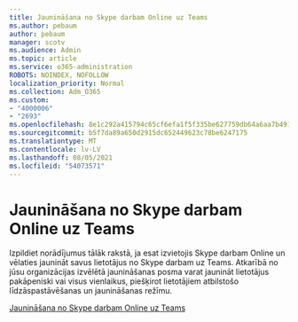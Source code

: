 ```yaml
---
title: Jaunināšana no Skype darbam Online uz Teams
ms.author: pebaum
author: pebaum
manager: scotv
ms.audience: Admin
ms.topic: article
ms.service: o365-administration
ROBOTS: NOINDEX, NOFOLLOW
localization_priority: Normal
ms.collection: Adm_O365
ms.custom:
- "4000006"
- "2693"
ms.openlocfilehash: 8e1c292a415794c65cf6efa1f5f335be627759db64a6aa7b4918f05436502fd0
ms.sourcegitcommit: b5f7da89a650d2915dc652449623c78be6247175
ms.translationtype: MT
ms.contentlocale: lv-LV
ms.lasthandoff: 08/05/2021
ms.locfileid: "54073571"
---
```

# <a name="upgrade-from-skype-for-business-online-to-teams"></a>Jaunināšana no Skype darbam Online uz Teams  

Izpildiet norādījumus tālāk rakstā, ja esat izvietojis Skype darbam Online un vēlaties jaunināt savus lietotājus no Skype darbam uz Teams. Atkarībā no jūsu organizācijas izvēlētā jaunināšanas posma varat jaunināt lietotājus pakāpeniski vai visus vienlaikus, piešķirot lietotājiem atbilstošo līdzāspastāvēšanas un jaunināšanas režīmu.

[Jaunināšana no Skype darbam Online uz Teams](https://docs.microsoft.com/MicrosoftTeams/upgrade-to-teams-execute-skypeforbusinessonline) 